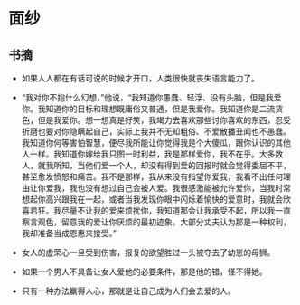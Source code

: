# 面纱

## 书摘

* 如果人人都在有话可说的时候才开口，人类很快就丧失语言能力了。

* “我对你不抱什么幻想，”他说，“我知道你愚蠢、轻浮、没有头脑，但是我爱你。我知道你的目标和理想既庸俗又普通，但是我爱你。我知道你是二流货色，但是我爱你。想一想真是好笑，我竭力去喜欢那些讨你喜欢的东西，忍受折磨也要对你隐瞒起自己，实际上我并不无知粗俗、不爱散播丑闻也不愚蠢。我知道你何等害怕智慧，便尽我所能让你觉得我是个大傻瓜，跟你认识的其他人一样。我知道你嫁给我只图一时利益，我是那样爱你，我不在乎。大多数人，就我所知，当他们爱一个人，却没有得到爱的回报时就会觉得委屈不平，甚至愈发愤怒和痛苦。我不是那样，我从来没有指望你爱我，我看不出任何理由让你爱我，我也没有想过自己会被人爱。我很感激能被允许爱你，当我时常想起你高兴跟我在一起，或者当我发现你眼中闪烁着愉快的爱意时，我就会欣喜若狂。我尽量不让我的爱来烦扰你，我知道那会让我承受不起，所以我一直察言观色，留意我的爱让你厌烦的最初迹象。大部分丈夫认为那是一种权利，我却准备当成恩惠来接受。”

* 女人的虚荣心一旦受到伤害，报复的欲望胜过一头被夺去了幼崽的母狮。

* 如果一个男人不具备让女人爱他的必要条件，那是他的错，怪不得她。

* 只有一种办法赢得人心，那就是让自己成为人们会去爱的人。
